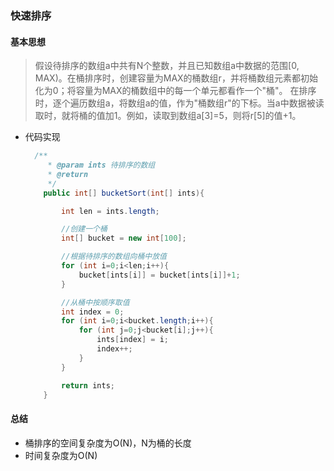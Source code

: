 ### 快速排序

#### 基本思想

>  假设待排序的数组a中共有N个整数，并且已知数组a中数据的范围[0, MAX)。在桶排序时，创建容量为MAX的桶数组r，并将桶数组元素都初始化为0；将容量为MAX的桶数组中的每一个单元都看作一个"桶"。
>  在排序时，逐个遍历数组a，将数组a的值，作为"桶数组r"的下标。当a中数据被读取时，就将桶的值加1。例如，读取到数组a[3]=5，则将r[5]的值+1。

- 代码实现

  ```java
  	/**
       * @param ints 待排序的数组
       * @return
       */
      public int[] bucketSort(int[] ints){
  
          int len = ints.length;
  
          //创建一个桶
          int[] bucket = new int[100];
  
          //根据待排序的数组向桶中放值
          for (int i=0;i<len;i++){
              bucket[ints[i]] = bucket[ints[i]]+1;
          }
  
          //从桶中按顺序取值
          int index = 0;
          for (int i=0;i<bucket.length;i++){
              for (int j=0;j<bucket[i];j++){
                  ints[index] = i;
                  index++;
              }
          }
  
          return ints;
      }
  ```

#### 总结

- 桶排序的空间复杂度为O(N)，N为桶的长度
- 时间复杂度为O(N)